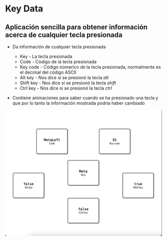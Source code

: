 # Key Data

## Aplicación sencilla para obtener información acerca de cualquier tecla presionada

- Da información de cualquier tecla presionada
    - Key - La tecla presionada
    - Code - Código de la tecla presionada
    - Key code - Código númerico de la tecla presionada, normalmente es el decimal del código ASCII
    - Alt key - Nos dice si se presionó la tecla *alt*
    - Shift key - Nos dice si se presionó la tecla *shift*
    - Ctrl key - Nos dice si se presionó la tecla *ctrl*

- Contiene animaciones para saber cuando se ha presionado una tecla y que por lo tanto la información mostrada podría haber cambiado

![Imagen de muestra del resultado](./public/screenshot.png)